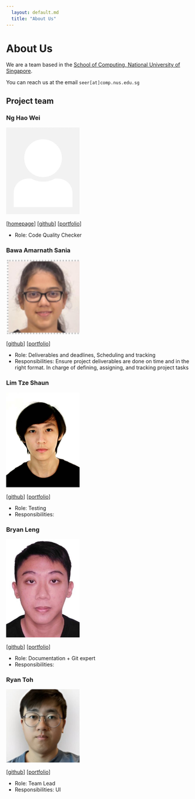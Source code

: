 ```yaml
---
  layout: default.md
  title: "About Us"
---
```


# About Us

We are a team based in the [School of Computing, National University of Singapore](http://www.comp.nus.edu.sg).

You can reach us at the email `seer[at]comp.nus.edu.sg`

## Project team

### Ng Hao Wei

<img src="images/johndoe.png" width="200px">

[[homepage](http://www.comp.nus.edu.sg/~damithch)]
[[github](https://github.com/nghaowei)]
[[portfolio](team/nghaowei.md)]

* Role: Code Quality Checker

### Bawa Amarnath Sania

<img src="images/starishine.png" width="200px">

[[github](http://github.com/starshine)]
[[portfolio](team/sania.md)]

* Role: Deliverables and deadlines, Scheduling and tracking
* Responsibilities: Ensure project deliverables are done on time and in the right format.
In charge of defining, assigning, and tracking project tasks

### Lim Tze Shaun

<img src="images/juggernaut102.png" width="200px">

[[github](http://github.com/Juggernaut102)] [[portfolio](team/shaun.md)]

* Role: Testing
* Responsibilities:

### Bryan Leng

<img src="images/bleng-flash.png" width="200px">

[[github](https://github.com/Bleng-flash)]
[[portfolio](team/bryanleng.md)]

* Role: Documentation + Git expert
* Responsibilities: 

### Ryan Toh

<img src="images/ryan-toh.png" width="200px">

[[github](http://github.com/ryan-toh)]
[[portfolio](team/ryan-toh.md)]

* Role: Team Lead
* Responsibilities: UI
